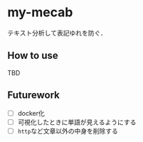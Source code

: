 # my-mecab

テキスト分析して表記ゆれを防ぐ．

## How to use

TBD

## Futurework

- [ ] docker化
- [ ] 可視化したときに単語が見えるようにする
- [ ] `http`など文章以外の中身を削除する
